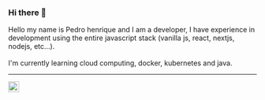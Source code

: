 ### Hi there 👋

<p align="left">
  Hello my name is Pedro henrique and I am a developer, I have experience in development using the entire javascript stack (vanilla js, react, nextjs, nodejs, etc...).
  <br/><br/>
  I'm currently learning cloud computing, docker, kubernetes and java.
</p>

<hr />

<a target="_blank" href="https://www.linkedin.com/in/pedro-henrique-da-silva-008816199">
  <img align="left" alt="LinkdeIN" width="22px" src="https://cdn.jsdelivr.net/npm/simple-icons@v3/icons/linkedin.svg" />
</a>

<!-- 

Here are some ideas to get you started:

- 🔭 I’m currently working on ...
- 🌱 I’m currently learning ...
- 👯 I’m looking to collaborate on ...
- 🤔 I’m looking for help with ...
- 💬 Ask me about ...
- 📫 How to reach me: ...
- 😄 Pronouns: ...
- ⚡ Fun fact: ...
-->
